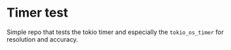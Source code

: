 # Timer test

Simple repo that tests the tokio timer and especially the `tokio_os_timer` for resolution and accuracy.
